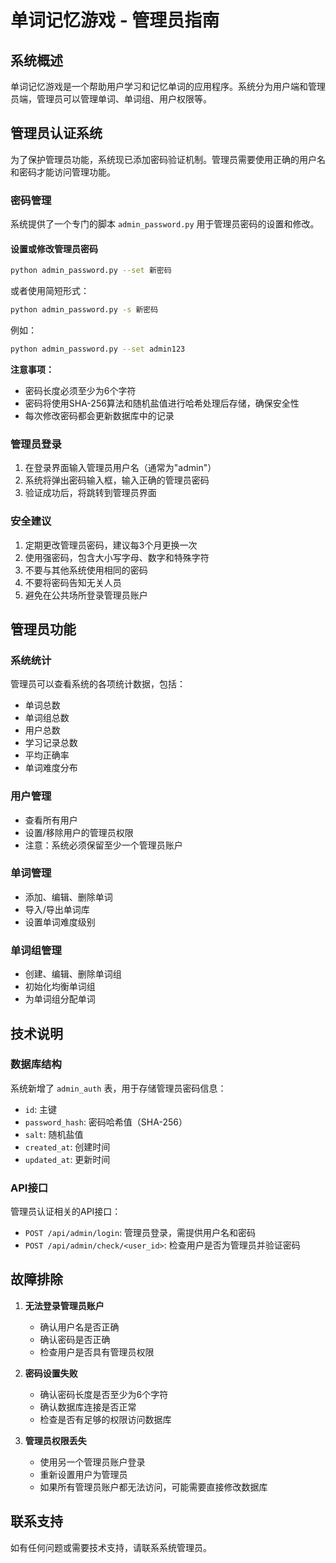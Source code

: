 # 单词记忆游戏 - 管理员指南

## 系统概述

单词记忆游戏是一个帮助用户学习和记忆单词的应用程序。系统分为用户端和管理员端，管理员可以管理单词、单词组、用户权限等。

## 管理员认证系统

为了保护管理员功能，系统现已添加密码验证机制。管理员需要使用正确的用户名和密码才能访问管理功能。

### 密码管理

系统提供了一个专门的脚本 `admin_password.py` 用于管理员密码的设置和修改。

#### 设置或修改管理员密码

```bash
python admin_password.py --set 新密码
```

或者使用简短形式：

```bash
python admin_password.py -s 新密码
```

例如：

```bash
python admin_password.py --set admin123
```

**注意事项：**
- 密码长度必须至少为6个字符
- 密码将使用SHA-256算法和随机盐值进行哈希处理后存储，确保安全性
- 每次修改密码都会更新数据库中的记录

### 管理员登录

1. 在登录界面输入管理员用户名（通常为"admin"）
2. 系统将弹出密码输入框，输入正确的管理员密码
3. 验证成功后，将跳转到管理员界面

### 安全建议

1. 定期更改管理员密码，建议每3个月更换一次
2. 使用强密码，包含大小写字母、数字和特殊字符
3. 不要与其他系统使用相同的密码
4. 不要将密码告知无关人员
5. 避免在公共场所登录管理员账户

## 管理员功能

### 系统统计

管理员可以查看系统的各项统计数据，包括：
- 单词总数
- 单词组总数
- 用户总数
- 学习记录总数
- 平均正确率
- 单词难度分布

### 用户管理

- 查看所有用户
- 设置/移除用户的管理员权限
- 注意：系统必须保留至少一个管理员账户

### 单词管理

- 添加、编辑、删除单词
- 导入/导出单词库
- 设置单词难度级别

### 单词组管理

- 创建、编辑、删除单词组
- 初始化均衡单词组
- 为单词组分配单词

## 技术说明

### 数据库结构

系统新增了 `admin_auth` 表，用于存储管理员密码信息：
- `id`: 主键
- `password_hash`: 密码哈希值（SHA-256）
- `salt`: 随机盐值
- `created_at`: 创建时间
- `updated_at`: 更新时间

### API接口

管理员认证相关的API接口：
- `POST /api/admin/login`: 管理员登录，需提供用户名和密码
- `POST /api/admin/check/<user_id>`: 检查用户是否为管理员并验证密码

## 故障排除

1. **无法登录管理员账户**
   - 确认用户名是否正确
   - 确认密码是否正确
   - 检查用户是否具有管理员权限

2. **密码设置失败**
   - 确认密码长度是否至少为6个字符
   - 确认数据库连接是否正常
   - 检查是否有足够的权限访问数据库

3. **管理员权限丢失**
   - 使用另一个管理员账户登录
   - 重新设置用户为管理员
   - 如果所有管理员账户都无法访问，可能需要直接修改数据库

## 联系支持

如有任何问题或需要技术支持，请联系系统管理员。